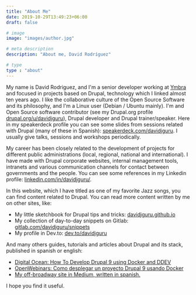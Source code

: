 ```yaml
---
title: "About Me"
date: 2019-10-29T13:49:23+06:00
draft: false

# image
image: "images/author.jpg"

# meta description
description: "About me, David Rodríguez"

# type
type : "about"
---
```


My name is David Rodriguez, and I'm a senior developer working at [Ymbra](https://www.ymbra.com/) and focused in projects based on Drupal, technology which I linked almost ten years ago. I like the collaborative culture of the Open Source Software and its philosophy, and I'm a Linux user (Debian / Ubuntu mainly). 
I'm and Open Source software contributor (see my Drupal.org profile [drupal.org/u/davidjguru](https://www.drupal.org/u/davidjguru)), Drupal developer and Drupal trainer/speaker. Here in my speakerdeck profile you can see some slides from sessions related with Drupal (many of these in Spanish): [speakerdeck.com/davidjguru](https://speakerdeck.com/davidjguru). I usually give talks, sessions and workshops periodically.   

My career has been closely related to the development of projects for different public administrations (local, regional, national and international). I have made with Drupal corporate websites, internal management tools, intranets and various communication channels for contact between governments and the people. You can see some references in my Linkedin profile: [linkedin.com/in/davidjguru/](https://www.linkedin.com/in/davidjguru/).  

In this website, which I have titled as one of my favorite Jazz songs, you can find content related to Drupal. You can read more content written by me on other sites, like:
 
 * My little sketchbook for Drupal tips and tricks: [davidjguru.github.io](https://davidjguru.github.io/)  
 * My collection of day-to-day snippets on Gitlab: [gitlab.com/davidjguru/snippets](https://gitlab.com/users/davidjguru/snippets)  
 * My profile in Dev.to: [dev.to/davidjguru](https://dev.to/davidjguru)  

 And many others guides, tutorials and articles about Drupal and its stack, published in spanish or english: 

 *  [Digital Ocean: How To Develop Drupal 9 using Docker and DDEV](https://www.digitalocean.com/community/tutorials/how-to-develop-a-drupal-9-website-on-your-local-machine-using-docker-and-ddev)   
 * [OpenWebinars: Como desplegar un proyecto Drupal 9 usando Docker](https://openwebinars.net/blog/como-desplegar-un-proyecto-drupal-usando-docker/)  
 * [My off-broadway site in Medium, written in spanish.](https://medium.com/@davidjguru)  
 
I hope you find it useful. 